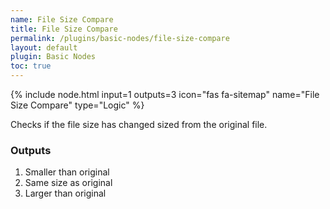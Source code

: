 ```yaml
---
name: File Size Compare
title: File Size Compare
permalink: /plugins/basic-nodes/file-size-compare
layout: default
plugin: Basic Nodes
toc: true
---
```


{% include node.html input=1 outputs=3 icon="fas fa-sitemap" name="File Size Compare" type="Logic" %}

Checks if the file size has changed sized from the original file.

### Outputs
1. Smaller than original
2. Same size as original
3. Larger than original
